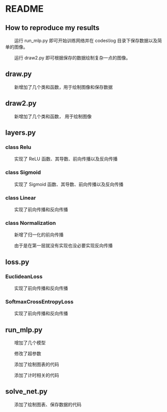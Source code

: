 # README

## How to reproduce my results

　　运行 run_mlp.py 即可开始训练网络并在 codes\log 目录下保存数据以及简单的图像。

　　运行 draw2.py 即可根据保存的数据绘制复杂一点的图像。

## draw.py

　　新增加了几个类和函数，用于绘制图像和保存数据

## draw2.py

　　新增加了几个类和函数， 用于绘制图像

## layers.py

### class Relu

　　实现了 ReLU 函数、其导数、前向传播以及反向传播

### class Sigmoid

　　实现了 Sigmoid 函数、其导数、前向传播以及反向传播

### class Linear

　　实现了前向传播和反向传播

### class Normalization

　　新增了归一化的前向传播

　　由于是在第一层就没有实现也没必要实现反向传播

## loss.py

### EuclideanLoss

　　实现了前向传播和反向传播

### SoftmaxCrossEntropyLoss

　　实现了前向传播和反向传播

## run_mlp.py

　　增加了几个模型

　　修改了超参数

　　添加了绘制图表的代码

　　添加了计时相关的代码

## solve_net.py

　　添加了绘制图表、保存数据的代码

